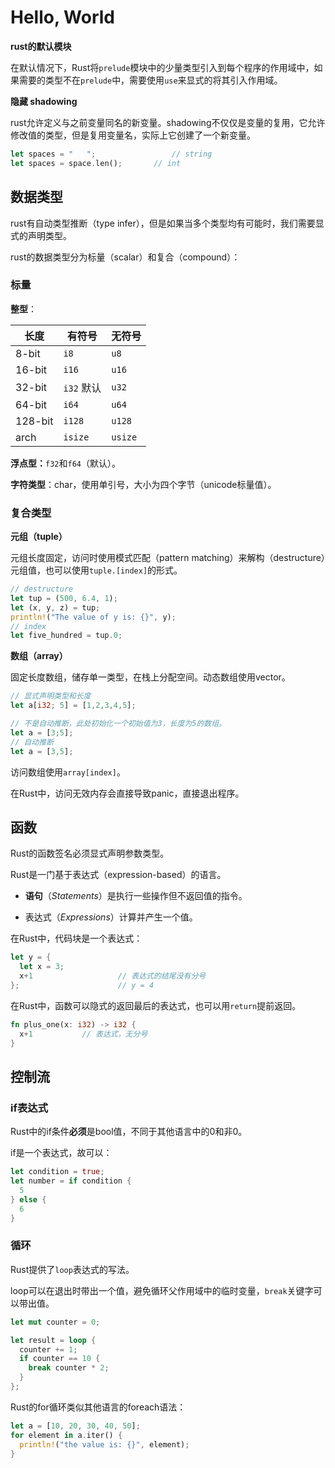# Hello, World

**rust的默认模块**

在默认情况下，Rust将`prelude`模块中的少量类型引入到每个程序的作用域中，如果需要的类型不在`prelude`中，需要使用`use`来显式的将其引入作用域。



**隐藏 shadowing**

rust允许定义与之前变量同名的新变量。shadowing不仅仅是变量的复用，它允许修改值的类型，但是复用变量名，实际上它创建了一个新变量。

```rust
let spaces = "   ";					// string
let spaces = space.len();		// int
```



## 数据类型

rust有自动类型推断（type infer），但是如果当多个类型均有可能时，我们需要显式的声明类型。

rust的数据类型分为标量（scalar）和复合（compound）：

### 标量

**整型**：

| 长度    | 有符号     | 无符号  |
| ------- | ---------- | ------- |
| 8-bit   | `i8`       | `u8`    |
| 16-bit  | `i16`      | `u16`   |
| 32-bit  | `i32` 默认 | `u32`   |
| 64-bit  | `i64`      | `u64`   |
| 128-bit | `i128`     | `u128`  |
| arch    | `isize`    | `usize` |

**浮点型：**`f32`和`f64`（默认）。

**字符类型**：char，使用单引号，大小为四个字节（unicode标量值）。



### 复合类型

**元组（tuple）**

元组长度固定，访问时使用模式匹配（pattern matching）来解构（destructure）元组值，也可以使用`tuple.[index]`的形式。

```rust
// destructure
let tup = (500, 6.4, 1);
let (x, y, z) = tup;
println!("The value of y is: {}", y);
// index
let five_hundred = tup.0;

```



**数组（array）**

固定长度数组，储存单一类型，在栈上分配空间。动态数组使用vector。

```rust
// 显式声明类型和长度
let a[i32; 5] = [1,2,3,4,5];

// 不是自动推断，此处初始化一个初始值为3，长度为5的数组。
let a = [3;5];
// 自动推断
let a = [3,5];
```

访问数组使用`array[index]`。

在Rust中，访问无效内存会直接导致panic，直接退出程序。



## 函数

Rust的函数签名必须显式声明参数类型。

Rust是一门基于表达式（expression-based）的语言。

- **语句**（*Statements*）是执行一些操作但不返回值的指令。

- 表达式（*Expressions*）计算并产生一个值。

在Rust中，代码块是一个表达式：

```rust
let y = {
  let x = 3;
  x+1					// 表达式的结尾没有分号
};						// y = 4
```

在Rust中，函数可以隐式的返回最后的表达式，也可以用`return`提前返回。

```rust
fn plus_one(x: i32) -> i32 {
  x+1			// 表达式，无分号
}
```



## 控制流

### if表达式

Rust中的if条件**必须**是bool值，不同于其他语言中的0和非0。

if是一个表达式，故可以：

```rust
let condition = true;
let number = if condition {
  5
} else {
  6
}
```



### 循环

Rust提供了`loop`表达式的写法。

loop可以在退出时带出一个值，避免循环父作用域中的临时变量，`break`关键字可以带出值。

```rust
let mut counter = 0;

let result = loop {
  counter += 1;
  if counter == 10 {
    break counter * 2;
  }
};
```



Rust的for循环类似其他语言的foreach语法：

```rust
let a = [10, 20, 30, 40, 50];
for element in a.iter() {
  println!("the value is: {}", element);
}
```

